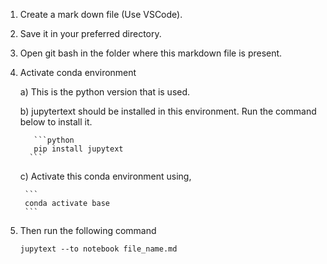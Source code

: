 1. Create a mark down file (Use VSCode).
2. Save it in your preferred directory.
3. Open git bash in the folder where this markdown file is present.
4. Activate conda environment

     a) This is the python version that is used.
   
     b) jupytertext should be installed in this environment. Run the command below to install it.
   
          ```python
          pip install jupytext
         ```
   
     c) Activate this conda environment using,
   
        ```
        conda activate base
        ```
   
5. Then run the following command
    ```
    jupytext --to notebook file_name.md
    ```


